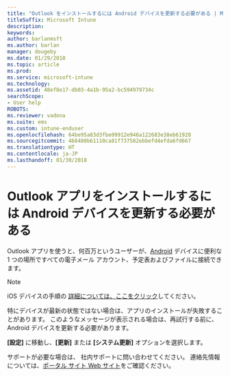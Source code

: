 ```yaml
---
title: "Outlook をインストールするには Android デバイスを更新する必要がある | Microsoft Docs"
titleSuffix: Microsoft Intune
description: 
keywords: 
author: barlanmsft
ms.author: barlan
manager: dougeby
ms.date: 01/29/2018
ms.topic: article
ms.prod: 
ms.service: microsoft-intune
ms.technology: 
ms.assetid: 48ef8e17-db03-4a1b-95a2-bc594979734c
searchScope:
- User help
ROBOTS: 
ms.reviewer: vadona
ms.suite: ems
ms.custom: intune-enduser
ms.openlocfilehash: 64be95a83d3fbe09912e946a122683e38eb61928
ms.sourcegitcommit: 468480b61110ca81f737582ebbefd4efda6fd667
ms.translationtype: HT
ms.contentlocale: ja-JP
ms.lasthandoff: 01/30/2018
---
```

# <a name="you-need-to-update-your-android-device-to-install-the-outlook-app"></a>Outlook アプリをインストールするには Android デバイスを更新する必要がある

Outlook アプリを使うと、何百万というユーザーが、[Android](https://play.google.com/store/apps/details?id=com.microsoft.office.outlook) デバイスに便利な 1 つの場所ですべての電子メール アカウント、予定表およびファイルに接続できます。

>[!NOTE]
> iOS デバイスの手順の [詳細については、ここをクリック](update-device-outlook-ios.md)してください。

特にデバイスが最新の状態ではない場合は、アプリのインストールが失敗することがあります。 このようなメッセージが表示される場合は、再試行する前に、Android デバイスを更新する必要があります。

**[設定]** に移動し、**[更新]** または **[システム更新]** オプションを選択します。

サポートが必要な場合は、 社内サポートに問い合わせてください。 連絡先情報については、[ポータル サイト Web サイト](https://portal.manage.microsoft.com#HelpDeskDialog)をご確認ください。
